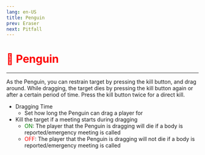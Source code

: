 ```yaml
---
lang: en-US
title: Penguin
prev: Eraser
next: Pitfall
---
```


# <font color="red">🐧 <b>Penguin</b></font> <Badge text="Hindering" type="tip" vertical="middle"/>
---

As the Penguin, you can restrain target by pressing the kill button, and drag around.
While dragging, the target dies by pressing the kill button again or after a certain period of time.
Press the kill button twice for a direct kill.

* Dragging Time
  * Set how long the Penguin can drag a player for
* Kill the target if a meeting starts during dragging
  * <font color=green>ON</font>: The player that the Penguin is dragging will die if a body is reported/emergency meeting is called
  * <font color=red>OFF</font>: The player that the Penguin is dragging will not die if a body is reported/emergency meeting is called